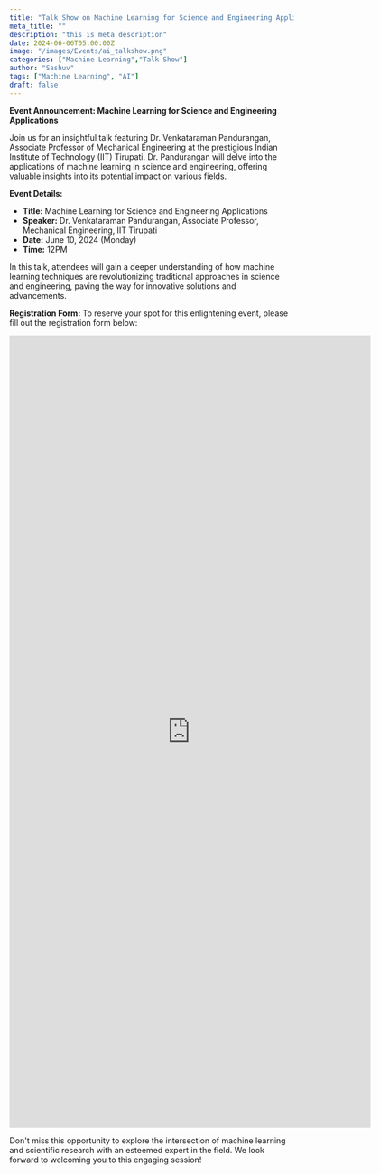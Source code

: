 ```yaml
---
title: "Talk Show on Machine Learning for Science and Engineering Applications"
meta_title: ""
description: "this is meta description"
date: 2024-06-06T05:00:00Z
image: "/images/Events/ai_talkshow.png"
categories: ["Machine Learning","Talk Show"]
author: "Sashuv"
tags: ["Machine Learning", "AI"]
draft: false
---
```

**Event Announcement: Machine Learning for Science and Engineering Applications**


Join us for an insightful talk featuring Dr. Venkataraman Pandurangan, Associate Professor of Mechanical Engineering at the prestigious Indian Institute of Technology (IIT) Tirupati. Dr. Pandurangan will delve into the applications of machine learning in science and engineering, offering valuable insights into its potential impact on various fields.

**Event Details:**
- **Title:** Machine Learning for Science and Engineering Applications
- **Speaker:** Dr. Venkataraman Pandurangan, Associate Professor, Mechanical Engineering, IIT Tirupati
- **Date:** June 10, 2024 (Monday)
- **Time:** 12PM

In this talk, attendees will gain a deeper understanding of how machine learning techniques are revolutionizing traditional approaches in science and engineering, paving the way for innovative solutions and advancements.

**Registration Form:**
To reserve your spot for this enlightening event, please fill out the registration form below:

<iframe src="https://docs.google.com/forms/d/e/1FAIpQLSdPF3HeyPhB3SrZW8CGnomgrQ1DgE9wqxF0amZYoanXqRwBeA/viewform?embedded=true" width="640" height="1405" frameborder="0" marginheight="0" marginwidth="0">Loading…</iframe>

Don't miss this opportunity to explore the intersection of machine learning and scientific research with an esteemed expert in the field. We look forward to welcoming you to this engaging session!

